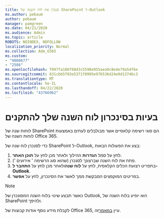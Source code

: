 ```yaml
---
title: סנכרן את לוח השנה של SharePoint ל-Outlook
ms.author: pebaum
author: pebaum
manager: pamgreen
ms.date: 04/21/2020
ms.audience: Admin
ms.topic: article
ROBOTS: NOINDEX, NOFOLLOW
localization_priority: Normal
ms.collection: Adm_O365
ms.custom:
- "9000677"
- "2586"
ms.openlocfilehash: f997fa106f00d3c5598e955aea9c8e4e79a54f6e
ms.sourcegitcommit: 631cbb5f03e5371f0995e976536d24e9d13746c3
ms.translationtype: MT
ms.contentlocale: he-IL
ms.lasthandoff: 04/22/2020
ms.locfileid: "43766962"
---
```

# <a name="issues-synchronizing-your-calendar-to-devices"></a>בעיות בסינכרון לוח השנה שלך להתקנים

לוחות שנה של SharePoint הם סוגי רשימה קלאסיים אשר מבולבלים לעתים באמצעות לוחות השנה של Office 365.

כדי לסנכרן לוח שנה של SharePoint ל-Outlook, בצע את הפעולות הבאות:

1. לחץ על סמל **הגדרות** ההילוך ולאחר מכן לחץ על **תוכן האתר**.
2. פתח את לוח השנה שברצונך לסנכרן (שהוא סוג הרשימה ' אירועים ').
3. בתפריט רצועת הכלים הקלאסית, לחץ על **לוח שנה**ולאחר מכן לחץ על **התחבר ל-Outlook**.
4. בפריטים המוקפצים המבקשת ממך לאשר את הסינכרון, לחץ על **אפשר**.

>[!Note]
> כאשר תבצע שינוי בלוח השנה המסונכרן של Outlook, הוא יופיע בלוח השנה של SharePoint ולהיפך.

לקבלת מידע נוסף אודות קבוצות של Office 365, עיין [במאמר](https://support.office.com/article/Learn-about-Office-365-groups-b565caa1-5c40-40ef-9915-60fdb2d97fa2)זה.
